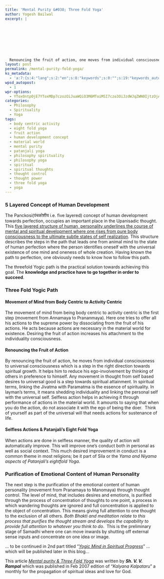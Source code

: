 ```yaml
---
title: 'Mental Purity &#038; Three Fold Yoga'
author: Yogesh Bailwal
excerpt: |
  
  
  
  
  
  
  
  
  Renouncing the fruit of action, one moves from individual consciousness to universal consciousness which is a step in the right direction of spiritual growth. It helps him to reduce ego-involvement by thinking of others in preference to himself. Any movement in thought from self based desires to universal good is a step towards spiritual attainment.
layout: post
permalink: /mental-purity-fold-yoga/
ks_metadata:
  - 'a:7:{s:4:"lang";s:2:"en";s:8:"keywords";s:0:"";s:19:"keywords_autoupdate";s:1:"0";s:11:"description";s:0:"";s:22:"description_autoupdate";s:1:"0";s:5:"title";s:0:"";s:6:"robots";s:12:"index,follow";}'
wpsd_autopost:
  - 1
wpr-options:
  - YToxOntpOjE7YToxMDp7czozOiJuaWQiO3M6MToiMSI7czo3OiJzdWJqZWN0IjtzOjA6IiI7czo4OiJ0ZXh0Ym9keSI7czowOiIiO3M6ODoiaHRtbGJvZHkiO3M6MDoiIjtzOjc6ImRpc2FibGUiO2k6MDtzOjE1OiJub2N1c3RvbWl6YXRpb24iO2k6MTtzOjEyOiJub3Bvc3RzZXJpZXMiO2k6MTtzOjEwOiJodG1sZW5hYmxlIjtpOjE7czoxMjoiYXR0YWNoaW1hZ2VzIjtpOjE7czoyMToic2tpcGFjdGl2ZXN1YnNjcmliZXJzIjtpOjE7fX0=
categories:
  - Philosophy
  - Spirituality
  - Yoga
tags:
  - body centric activity
  - eight fold yoga
  - fruit action
  - human development concept
  - material world
  - mental purity
  - patanjali yoga
  - philosophy spirituality
  - philosophy yoga
  - spiritual
  - spiritual thoughts
  - thought control
  - thought power
  - three fold yoga
  - yoga
---
```

### 5 Layered Concept of Human Development

The Panckosi(पंचकोशीय i.e. five layered) concept of human development towards perfection, occupies an important place in the Upanisadic thought. This <span style="text-decoration: underline;">five layered structure of human  personality underlines the course of mental and spiritual development where one rises from pure body consciousness to the ultimate subtle states of self realization</span>. This structure describes the steps in the path that leads one from animal mind to the state of human perfection where the person identifies oneself with the universal existence of one mind and oneness of whole creation. Having known the path to perfection, one obviously needs to know how to follow this path.

The threefold Yogic path is the practical solution towards achieving this goal. The **knowledge and practice have to go together in order to succeed**.

### Three Fold Yogic Path

#### Movement of Mind from Body Centric to Activity Centric

The movement of mind from being body centric to activity centric is the first step (movement from Annamaya to Prananmaya). Here one tries to offer all his actions to the supreme power by dissociating from the fruit of his actions. He acts because actions are necessary in the material world for existence. Desiring the fruit of action increases his attachment to the individuality consciousness.

#### Renouncing the Fruit of Action

By renouncing the fruit of action, he moves from individual consciousness to universal consciousness which is a step in the right direction towards spiritual growth. It helps him to reduce his ego-involvement by thinking of others in preference to himself. Any movement in thought from self based desires to universal good is a step towards spiritual attainment. In spiritual terms, linking the Jivatma with Paramatma is the essence of spirituality. In layman&#8217;s terms, it means shedding individuality and linking the personal self with the universal self. Selfless action helps in achieving it through performance of actions in the material world. It amounts to saying that when you do the action, do not associate it with the ego of being the doer.  Think of yourself as part of the universal will that needs actions for sustenance of life.

#### Selfless Actions & Patanjali&#8217;s Eight Fold Yoga

When actions are done in selfless manner, the quality of action will automatically improve. This will improve one&#8217;s conduct both in personal as well as social context. This much desired improvement in conduct is a common theme in most religions; be it part of Sila or the *Yama and Niyama aspects of Patanjali&#8217;s eightfold Yoga*.

### Purification of Emotional Content of Human Personality

The next step is the purification of the emotional content of human personality (movement from Pranamaya to Manomaya) through thought control. The level of mind, that includes desires and emotions, is purified through the process of concentration of thoughts to one point, a process in which wandering thoughts are ignored and full concentration is applied to the object of concentration. This means giving full attention to one thought to the exclusion of all others. *Both Bhakti and meditation relate to this process that purifies the thought stream and develops the capability to provide full attention to whatever you think to do*.  This is the preliminary stage of Samadhi where one can move inwards by shutting off external sense inputs and concentrate on one idea or image.

&#8230; to be continued in 2nd part titled &#8220;[*Yogic Mind in Spiritual Progress*][1]&#8221; &#8230; which will be published later in this blog&#8230;

This article [*Mental purity & Three Fold Yoga*][2] was written by ***Sh. V. V. Rampal*** which was published in Feb 2007 edition of &#8220;*Kalyana Kalpataru*&#8221; a monthly for the propagation of spiritual ideas and love for God.

 [1]: http://www.philosophyinlife.info/562/yogic-mind-spiritual-progress.htm "Yogic Mind in Spiritual Progress"
 [2]: http://www.philosophyinlife.info/540/mental-purity-fold-yoga.htm
